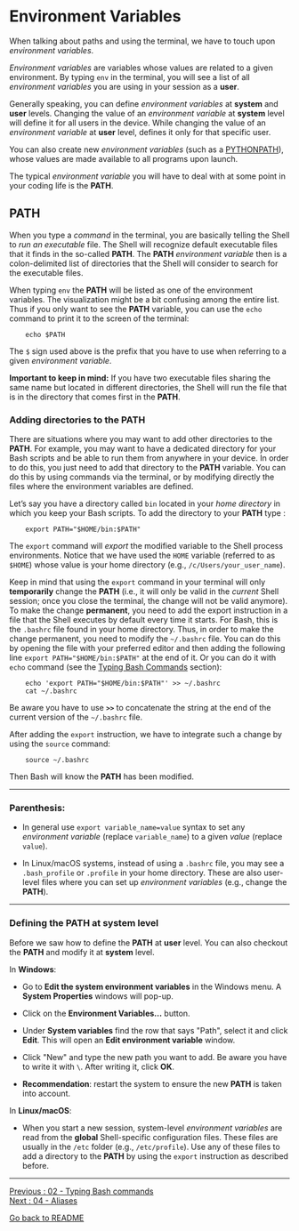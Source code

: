 # Environment Variables

When talking about paths and using the terminal, we have to touch upon *environment variables*. 

*Environment variables* are variables whose values are related to a given environment. By typing `env` in the terminal, you will see a list of all *environment variables* you are using in your session as a **user**.   

Generally speaking, you can define *environment variables* at **system** and **user** levels. Changing the value of an *environment variable* at **system** level will define it for all users in the device. While changing the value of an *environment variable* at **user** level, defines it only for that specific user.

You can also create new *environment variables* (such as a [PYTHONPATH](https://bic-berkeley.github.io/psych-214-fall-2016/using_pythonpath.html)), whose values are made available to all programs upon launch.

The typical *environment variable* you will have to deal with at some point in your coding life is the **PATH**. 


## PATH

When you type a *command* in the terminal, you are basically telling the Shell to *run an executable* file. The Shell will recognize default executable files that it finds in the so-called **PATH**. The **PATH** *environment variable* then is a colon-delimited list of directories that the Shell will consider to search for the executable files.

When typing `env` the **PATH** will be listed as one of the environment variables. The visualization might be a bit confusing among the entire list. Thus if you only want to see the **PATH** variable, you can use the `echo` command to print it to the screen of the terminal:

```
    echo $PATH
```

The `$` sign used above is the prefix that you have to use when referring to a given *environment variable*.

**Important to keep in mind:** If you have two executable files sharing the same name but located in different directories, the Shell will run the file that is in the directory that comes first in the **PATH**.

### Adding directories to the PATH

There are situations where you may want to add other directories to the **PATH**. For example, you may want to have a dedicated directory for your Bash scripts and be able to run them from anywhere in your device. In order to do this, you just need to add that directory to the **PATH** variable. You can do this by using commands via the terminal, or by modifying directly the files where the environment variables are defined.

Let’s say you have a directory called `bin` located in your *home directory* in which you keep your Bash scripts. To add the directory to your **PATH** type :

```
    export PATH="$HOME/bin:$PATH"
```

The `export` command will *export* the modified variable to the Shell process environments. Notice that we have used the `HOME` variable (referred to as `$HOME`) whose value is your home directory (e.g., `/c/Users/your_user_name`). 

Keep in mind that using the `export` command in your terminal will only **temporarily** change the **PATH** (i.e., it will only be valid in the *current* Shell session; once you close the terminal, the change will not be valid anymore). To make the change **permanent**, you need to add the export instruction in a file that the Shell executes by default every time it starts. For Bash, this is the `.bashrc` file found in your home directory. Thus, in order to make the change permanent, you need to modify the `~/.bashrc` file. You can do this by opening the file with your preferred editor and then adding the following line `export PATH="$HOME/bin:$PATH"` at the end of it. Or you can do it with `echo` command (see the [Typing Bash Commands](https://github.com/HeatherAn/recommended-coding-practices/blob/main/02-Typing-Bash-Commands.md#the-echo-command) section):

```
    echo 'export PATH="$HOME/bin:$PATH"' >> ~/.bashrc
    cat ~/.bashrc
```

Be aware you have to use **`>>`** to concatenate the string at the end of the current version of the `~/.bashrc` file.

After adding the `export` instruction, we have to integrate such a change by using the `source` command:

```
    source ~/.bashrc
```

Then Bash will know the **PATH** has been modified.  

__________________________________________

### Parenthesis:

- In general use `export variable_name=value` syntax to set any *environment variable* (replace `variable_name`) to a given *value* (replace `value`).  

- In Linux/macOS systems, instead of using a `.bashrc` file, you may see a `.bash_profile` or `.profile` in your home directory. These are also user-level files where you can set up *environment variables* (e.g., change the **PATH**).  
 
__________________________________________

### Defining the **PATH** at **system** level

Before we saw how to define the **PATH** at **user** level. You can also checkout the **PATH** and modify it at **system** level.

In **Windows**:  

- Go to **Edit the system environment variables** in the Windows menu. A **System Properties** windows will pop-up.  

- Click on the **Environment Variables...** button.  

- Under **System variables** find the row that says "Path", select it and click **Edit**. This will open an **Edit environment variable** window.   

- Click "New" and type the new path you want to add. Be aware you have to write it with `\`. After writing it, click **OK**.   

- **Recommendation**: restart the system to ensure the new **PATH** is taken into account. 


In **Linux/macOS**:

- When you start a new session, system-level *environment variables* are read from the **global** Shell-specific configuration files. These files are usually in the `/etc` folder (e.g., `/etc/profile`). Use any of these files to add a directory to the **PATH** by using the `export` instruction as described before.  

________________________

[Previous : 02 - Typing Bash commands](https://github.com/HeatherAn/recommended-coding-practices/blob/main/02-Typing-Bash-Commands.md)  
[Next     : 04 - Aliases](https://github.com/HeatherAn/recommended-coding-practices/blob/main/04-Aliases.md)  

[Go back to README](https://github.com/HeatherAn/recommended-coding-practices#readme)